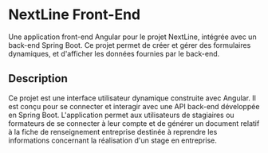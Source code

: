# NextLine Front-End

Une application front-end Angular pour le projet NextLine, intégrée avec un back-end Spring Boot. 
Ce projet permet de créer et gérer des formulaires dynamiques, et d'afficher les données fournies par le back-end.

## Description

Ce projet est une interface utilisateur dynamique construite avec Angular. Il est conçu pour se connecter et interagir avec une API back-end développée en Spring Boot. L'application permet aux utilisateurs de stagiaires ou formateurs de se connecter à leur compte et de générer un document relatif à la fiche de renseignement entreprise destinée à reprendre les informations concernant la réalisation d'un stage en entreprise.

